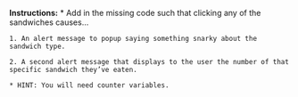**Instructions:**
	* Add in the missing code such that clicking any of the sandwiches causes…

	1. An alert message to popup saying something snarky about the sandwich type.

	2. A second alert message that displays to the user the number of that specific sandwich they’ve eaten.

	* HINT: You will need counter variables.
